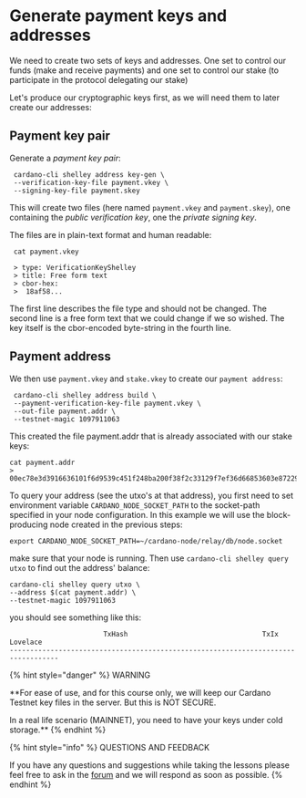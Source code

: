 # Generate payment keys and addresses

We need to create two sets of keys and addresses. One set to control our funds \(make and receive payments\) and one set to control our stake \(to participate in the protocol delegating our stake\)

Let's produce our cryptographic keys first, as we will need them to later create our addresses:

## Payment key pair

Generate a _payment key pair_:

```text
 cardano-cli shelley address key-gen \
 --verification-key-file payment.vkey \
 --signing-key-file payment.skey
```

This will create two files \(here named `payment.vkey` and `payment.skey`\), one containing the _public verification key_, one the _private signing key_.

The files are in plain-text format and human readable:

```text
 cat payment.vkey

 > type: VerificationKeyShelley
 > title: Free form text
 > cbor-hex:
 >  18af58...
```

The first line describes the file type and should not be changed. The second line is a free form text that we could change if we so wished. The key itself is the cbor-encoded byte-string in the fourth line.

## Payment address

We then use `payment.vkey` and `stake.vkey` to create our `payment address`:

```text
 cardano-cli shelley address build \
 --payment-verification-key-file payment.vkey \
 --out-file payment.addr \
 --testnet-magic 1097911063
```

This created the file payment.addr that is already associated with our stake keys:

```text
cat payment.addr
> 00ec78e3d3916636101f6d9539c451f248ba200f38f2c33129f7ef36d66853603e872296956a4d86
```

To query your address \(see the utxo's at that address\), you first need to set environment variable `CARDANO_NODE_SOCKET_PATH` to the socket-path specified in your node configuration. In this example we will use the block-producing node created in the previous steps:

```text
export CARDANO_NODE_SOCKET_PATH=~/cardano-node/relay/db/node.socket
```

make sure that your node is running. Then use `cardano-cli shelley query utxo` to find out the address' balance:

```text
cardano-cli shelley query utxo \
--address $(cat payment.addr) \
--testnet-magic 1097911063
```

you should see something like this:

```text
                       TxHash                                 TxIx        Lovelace
----------------------------------------------------------------------------------
```

{% hint style="danger" %}
WARNING

**For ease of use, and for this course only, we will keep our Cardano Testnet key files in the server. But this is NOT SECURE.   
  
In a real life scenario \(MAINNET\),  you need to have your keys under cold storage.** 
{% endhint %}

{% hint style="info" %}
QUESTIONS AND FEEDBACK

  
If you have any questions and suggestions while taking the lessons please feel free to ask in the [forum](https://forum.cardano.org/c/english/operators-talk/119) and we will respond as soon as possible.
{% endhint %}

